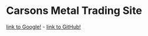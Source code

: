 # **Carsons Metal Trading Site**

[link to Google!](http://google.com) - [link to GitHub!](http://github.com)
